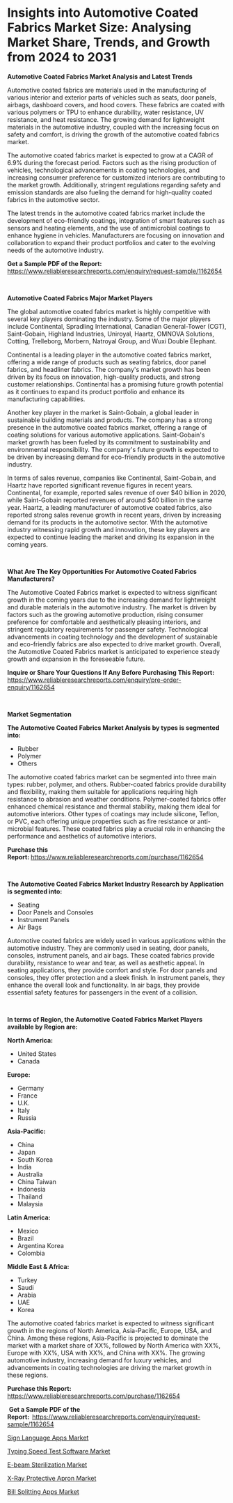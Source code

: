 <p><h1>Insights into Automotive Coated Fabrics Market Size: Analysing Market Share, Trends, and Growth from 2024 to 2031</h1></p><p><strong>Automotive Coated Fabrics Market Analysis and Latest Trends</strong></p>
<p><p>Automotive coated fabrics are materials used in the manufacturing of various interior and exterior parts of vehicles such as seats, door panels, airbags, dashboard covers, and hood covers. These fabrics are coated with various polymers or TPU to enhance durability, water resistance, UV resistance, and heat resistance. The growing demand for lightweight materials in the automotive industry, coupled with the increasing focus on safety and comfort, is driving the growth of the automotive coated fabrics market.</p><p>The automotive coated fabrics market is expected to grow at a CAGR of 6.9% during the forecast period. Factors such as the rising production of vehicles, technological advancements in coating technologies, and increasing consumer preference for customized interiors are contributing to the market growth. Additionally, stringent regulations regarding safety and emission standards are also fueling the demand for high-quality coated fabrics in the automotive sector.</p><p>The latest trends in the automotive coated fabrics market include the development of eco-friendly coatings, integration of smart features such as sensors and heating elements, and the use of antimicrobial coatings to enhance hygiene in vehicles. Manufacturers are focusing on innovation and collaboration to expand their product portfolios and cater to the evolving needs of the automotive industry.</p></p>
<p><strong>Get a Sample PDF of the Report:&nbsp;</strong> <a href="https://www.reliableresearchreports.com/enquiry/request-sample/1162654">https://www.reliableresearchreports.com/enquiry/request-sample/1162654</a></p>
<p>&nbsp;</p>
<p><strong>Automotive Coated Fabrics Major Market Players</strong></p>
<p><p>The global automotive coated fabrics market is highly competitive with several key players dominating the industry. Some of the major players include Continental, Spradling International, Canadian General-Tower (CGT), Saint-Gobain, Highland Industries, Uniroyal, Haartz, OMNOVA Solutions, Cotting, Trelleborg, Morbern, Natroyal Group, and Wuxi Double Elephant.</p><p>Continental is a leading player in the automotive coated fabrics market, offering a wide range of products such as seating fabrics, door panel fabrics, and headliner fabrics. The company's market growth has been driven by its focus on innovation, high-quality products, and strong customer relationships. Continental has a promising future growth potential as it continues to expand its product portfolio and enhance its manufacturing capabilities.</p><p>Another key player in the market is Saint-Gobain, a global leader in sustainable building materials and products. The company has a strong presence in the automotive coated fabrics market, offering a range of coating solutions for various automotive applications. Saint-Gobain's market growth has been fueled by its commitment to sustainability and environmental responsibility. The company's future growth is expected to be driven by increasing demand for eco-friendly products in the automotive industry.</p><p>In terms of sales revenue, companies like Continental, Saint-Gobain, and Haartz have reported significant revenue figures in recent years. Continental, for example, reported sales revenue of over $40 billion in 2020, while Saint-Gobain reported revenues of around $40 billion in the same year. Haartz, a leading manufacturer of automotive coated fabrics, also reported strong sales revenue growth in recent years, driven by increasing demand for its products in the automotive sector. With the automotive industry witnessing rapid growth and innovation, these key players are expected to continue leading the market and driving its expansion in the coming years.</p></p>
<p>&nbsp;</p>
<p><strong>What Are The Key Opportunities For Automotive Coated Fabrics Manufacturers?</strong></p>
<p><p>The Automotive Coated Fabrics market is expected to witness significant growth in the coming years due to the increasing demand for lightweight and durable materials in the automotive industry. The market is driven by factors such as the growing automotive production, rising consumer preference for comfortable and aesthetically pleasing interiors, and stringent regulatory requirements for passenger safety. Technological advancements in coating technology and the development of sustainable and eco-friendly fabrics are also expected to drive market growth. Overall, the Automotive Coated Fabrics market is anticipated to experience steady growth and expansion in the foreseeable future.</p></p>
<p><strong>Inquire or Share Your Questions If Any Before Purchasing This Report:</strong> <a href="https://www.reliableresearchreports.com/enquiry/pre-order-enquiry/1162654">https://www.reliableresearchreports.com/enquiry/pre-order-enquiry/1162654</a></p>
<p>&nbsp;</p>
<p><strong>Market Segmentation</strong></p>
<p><strong>The Automotive Coated Fabrics Market Analysis by types is segmented into:</strong></p>
<p><ul><li>Rubber</li><li>Polymer</li><li>Others</li></ul></p>
<p><p>The automotive coated fabrics market can be segmented into three main types: rubber, polymer, and others. Rubber-coated fabrics provide durability and flexibility, making them suitable for applications requiring high resistance to abrasion and weather conditions. Polymer-coated fabrics offer enhanced chemical resistance and thermal stability, making them ideal for automotive interiors. Other types of coatings may include silicone, Teflon, or PVC, each offering unique properties such as fire resistance or anti-microbial features. These coated fabrics play a crucial role in enhancing the performance and aesthetics of automotive interiors.</p></p>
<p><strong>Purchase this Report:&nbsp;</strong><a href="https://www.reliableresearchreports.com/purchase/1162654">https://www.reliableresearchreports.com/purchase/1162654</a></p>
<p>&nbsp;</p>
<p><strong>The Automotive Coated Fabrics Market Industry Research by Application is segmented into:</strong></p>
<p><ul><li>Seating</li><li>Door Panels and Consoles</li><li>Instrument Panels</li><li>Air Bags</li></ul></p>
<p><p>Automotive coated fabrics are widely used in various applications within the automotive industry. They are commonly used in seating, door panels, consoles, instrument panels, and air bags. These coated fabrics provide durability, resistance to wear and tear, as well as aesthetic appeal. In seating applications, they provide comfort and style. For door panels and consoles, they offer protection and a sleek finish. In instrument panels, they enhance the overall look and functionality. In air bags, they provide essential safety features for passengers in the event of a collision.</p></p>
<p>&nbsp;</p>
<p><strong>In terms of Region, the Automotive Coated Fabrics Market Players available by Region are:</strong></p>
<p>
    <p> <strong> North America: </strong>
        <ul>
            <li>United States</li>
            <li>Canada</li>
        </ul>
        </p> 
    <p> <strong> Europe: </strong>
        <ul>
            <li>Germany</li>
            <li>France</li>
            <li>U.K.</li>
            <li>Italy</li>
            <li>Russia</li>
        </ul>
        </p> 
    <p> <strong> Asia-Pacific: </strong>
        <ul>
            <li>China</li>
            <li>Japan</li>
            <li>South Korea</li>
            <li>India</li>
            <li>Australia</li>
            <li>China Taiwan</li>
            <li>Indonesia</li>
            <li>Thailand</li>
            <li>Malaysia</li>
        </ul>
        </p> 
    <p> <strong> Latin America: </strong>
        <ul>
            <li>Mexico</li>
            <li>Brazil</li>
            <li>Argentina Korea</li>
            <li>Colombia</li>
        </ul>
        </p> 
    <p> <strong> Middle East & Africa: </strong>
        <ul>
            <li>Turkey</li>
            <li>Saudi</li>
            <li>Arabia</li>
            <li>UAE</li>
            <li>Korea</li>
        </ul>
    </p>
    </p>
<p><p>The automotive coated fabrics market is expected to witness significant growth in the regions of North America, Asia-Pacific, Europe, USA, and China. Among these regions, Asia-Pacific is projected to dominate the market with a market share of XX%, followed by North America with XX%, Europe with XX%, USA with XX%, and China with XX%. The growing automotive industry, increasing demand for luxury vehicles, and advancements in coating technologies are driving the market growth in these regions.</p></p>
<p><strong>Purchase this Report: </strong><a href="https://www.reliableresearchreports.com/purchase/1162654">https://www.reliableresearchreports.com/purchase/1162654</a></p>
<p>&nbsp;<strong>Get a Sample PDF of the Report:&nbsp;&nbsp;</strong><a href="https://www.reliableresearchreports.com/enquiry/request-sample/1162654">https://www.reliableresearchreports.com/enquiry/request-sample/1162654</a></p>
<p><strong></strong></p>
<p><p><a href="https://medium.com/p/c9fd41e2ea35/edit">Sign Language Apps Market</a></p><p><a href="https://medium.com/p/d867da2e94be/edit">Typing Speed Test Software Market</a></p><p><a href="https://github.com/okotobwrhuteie/Market-Research-Report-List-1/blob/main/e-beam-sterilization-market.md">E-beam Sterilization Market</a></p><p><a href="https://github.com/myacatherineblakecaczo9vcsw/Market-Research-Report-List-1/blob/main/x-ray-protective-apron-market.md">X-Ray Protective Apron Market</a></p><p><a href="https://medium.com/p/e2ae8f099f05/edit">Bill Splitting Apps Market</a></p></p>